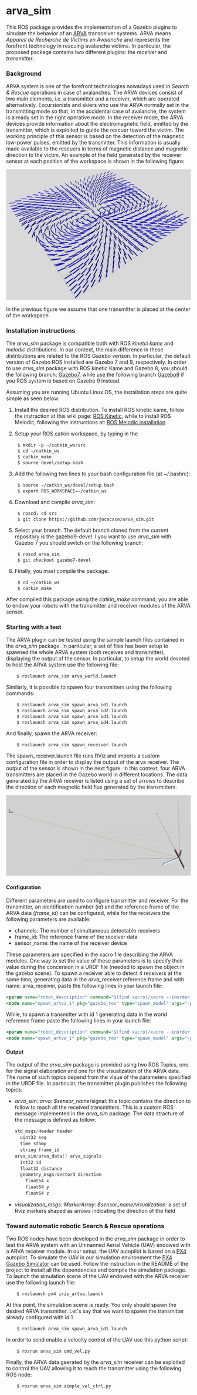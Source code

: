 # arva_sim
This ROS package provides the implementation of a Gazebo plugins to simulate the behavior of an [ARVA](https://en.wikipedia.org/wiki/Avalanche_transceiver) transceiver systems. ARVA means _Appareil  de  Recherche  de  Victims  en  Avalanche_ and represents the forefront technology in rescuing avalanche victims. In particular, the proposed package contains two different plugins: the _receiver_ and _transmitter_. 

### Background
ARVA system is one of the forefront technologies nowadays used in _Search & Rescue_ operations in case of avalanches. The ARVA devices consist of two main elements, i.e. a transmitter and a receiver, which are operated alternatively. Excursionists and skiers who use the ARVA normally set in the transmitting mode so that, in the accidental case of avalanche, the system is already set in the right operative mode. In the receiver mode, the ARVA devices provide information about the electromagnetic field, emitted by the transmitter, which is exploited to guide the rescuer toward the victim. 
The working principle of this sensor is based on the detection of the magnetic low-power pulses, emitted by the transmitter. This information is usually made available to the rescuers in terms of magnetic distance and magnetic direction to the victim. An example of the field generated by the receiver sensor at each position of the workspace is shown in the following figure: 

![ARVA magnetic field](.doc/field.png)

In the previous figure we assume that one transmitter is placed at the center of the workspace.

### Installation instructions
The _arva_sim_ package is compatible both with ROS _kinetci kame_ and _melodic_ distributions. In our context, the main difference in these distributions are related to the ROS Gazebo verison. In particular, the default version of Gazebo ROS installed are Gazebo 7 and 9, respectively. In order to use _arva_sim_ package with ROS kinetic Kame and Gazebo 8, you should the following branch: [Gazebo7](https://github.com/jocacace/arva_sim/tree/gazebo7-devel), while use the following branch [Gazebo9](https://github.com/jocacace/arva_sim/tree/gazebo9-devel) if you ROS system is based on Gazebo 9 instead.

Assuming you are running Ubuntu Linux OS, the installation steps are quite simple as seen below:
1. Install the desired ROS distribution. To install ROS kinetic kame, follow the instraction at this wiki page: [ROS Kinetic](http://wiki.ros.org/kinetic/Installation/Ubuntu), while to install ROS Melodic, following the instructions at: [ROS Melodic installation](http://wiki.ros.org/melodic/Installation/Ubuntu)
2. Setup your ROS catkin workspace, by typing in the 

        $ mkdir -p ∼/catkin_ws/src
        $ cd ∼/catkin_ws
        $ catkin_make
        $ source devel/setup.bash
        
4. Add the following two lines to your bash configuration file (at ~/.bashrc):

        $ source ∼/catkin_ws/devel/setup.bash
        $ export ROS_WORKSPACE=∼/catkin_ws

5. Download and compile _arva_sim_:

        $ roscd; cd src
        $ git clone https://github.com/jocacace/arva_sim.git
        
6. Select your branch. The default branch cloned from the current repository is the gazebo9-devel. I you want to use _arva_sim_ with Gazebo 7 you should switch on the following branch:

        $ roscd arva_sim
        $ git checkout gazebo7-devel 

7. Finally, you mast compile the package:

        $ cd ~/catkin_ws
        $ catkin_make


After compiled this package using the _catkin_make_ command, you are able to endow your robots with the transmitter and receiver modules of the ARVA sensor. 

### Starting with a test

The ARVA plugin can be tested using the sample launch files contained in the _arva_sim_ package. In particular, a set of files has been setup to spawned the whole ARVA system (both receives and transmitter), displaying the output of the sensor.
In particular, to setup the world devoted to host the ARVA system use the following file:

        $ roslaunch arva_sim arva_world.launch

Similarly, it is possible to spawn four transmitters using the following commands:

        $ roslaunch arva_sim spawn_arva_id1.launch
        $ roslaunch arva_sim spawn_arva_id2.launch
        $ roslaunch arva_sim spawn_arva_id3.launch
        $ roslaunch arva_sim spawn_arva_id4.launch
        
And finally, spawn the ARVA receiver:

        $ roslaunch arva_sim spawn_receiver.launch
  
The spawn_receiver.launch file runs RViz and imports a custom configuration file in order to display the output of the arva receiver. The output of the sensor is shown in the next figure. In this context, four ARVA transmitters are placed in the Gazebo world in different locations. The data generated by the ARVA receiver is listed using a set of arrows to describe the direction of each magnetic field flux generated by the transmitters.

![rviz](.doc/rviz.png)

#### Configuration
Different parameters are used to configure transmitter and receiver. For the transmitter, an identification number (_id_) and the reference frame of the ARVA data (_frame_id_) can be configured, while for the receivers the following parameters are available:
* channels: The number of simultaneous detectable receivers
* frame_id: The reference frame of the receiver data
* sensor_name: the name of the receiver device

These parameters are specified in the xacro file describing the ARVA modules. One way to set the value of these parameters is to specify their value during the concersion in a URDF file (needed to spawn the object in the gazebo scene). To spawn a receiver able to detect 4 receivers at the same tima, generating data in the _arva_receiver_ reference frame and with name: arva_receiver, paste the following lines in your launch file: 
```xml
<param name="robot_description" command="$(find xacro)/xacro --inorder $(find arva_sim)/urdf/receiver.urdf.xacro channels:=4 frame_id:=arva_receiver sensor_name:=arva_receiver"/>
<node name="spawn_artva_1" pkg="gazebo_ros" type="spawn_model" args="-param robot_description -urdf -x 20.0 -y -5.0 -z 1 -model artva1" 	respawn="false" output="screen" />
```

While, to spawn a transmitter with id 1 generating data in the _world_ reference frame paste the following lines in your launch file:

```xml
<param name="robot_description" command="$(find xacro)/xacro --inorder  $(find arva_sim)/urdf/transmitter.urdf.xacro id:=1 frame_id:=world"/>
<node name="spawn_artva_1" pkg="gazebo_ros" type="spawn_model" args="-param robot_description -urdf -x 20.0 -y -5.0 -z 1 -model artva1" 	respawn="false" output="screen" />
```

#### Output

The output of the _arva_sim_ package is provided using two ROS Topics, one for the signal elaboration and one for the visualization of the ARVA data. The name of such topics depend from the vlaue of the parameters specified in the URDF file. In particular, the transmitter plugin publishes the following topics:
* _arva_sim::arva_:  _$sensor_name_/signal: this topic contains the direction to follow to reach all the received transmitters. This is a custom ROS message implemented in the _arva_sim_ package. The data stracture of the message is defined as follow: 
    ```c
    std_msgs/Header header
      uint32 seq
      time stamp
      string frame_id
    arva_sim/arva_data[] arva_signals
      int32 id
      float32 distance
      geometry_msgs/Vector3 direction
        float64 x
        float64 y
        float64 z
* _visualization_msgs::MarkerArray_: _$sensor_name/visualization_: a set of Rviz markers shaped as arrows indicating the direction of the field

### Toward automatic robotic Search & Rescue operations
Two ROS nodes have been developed in the _arva_sim_ package in order to test the ARVA system with an Unmanned Aerial Vehicle (UAV) endowed with a ARVA receiver module. In our setup, the UAV autopilot is based on a [PX4](https://px4.io/) autopilot. To simulate the UAV in our simulation environment the [PX4 Gazebo Simulator](https://github.com/jocacace/Firmware) can be used. Follow the instruction in the README of the project to install all the dependencies and compile the simulation package. 
To launch the simulation scene of the UAV endowed with the ARVA receiver use the following launch file:

        $ roslaunch px4 iris_artva.launch
        
At this point, the simulation scene is ready. You only should spawn the desired ARVA transmitter. Let's say that we want to spawn the transmitter already configured with id 1

        $ roslaunch arva_sim spawn_arva_id1.launch

In order to send enable a velocity control of the UAV use this python script:

        $ rosrun arva_sim cmd_vel.py
        
Finally, the ARVA data geerated by the _arva_sim_ receiver can be exploited to control the UAV allowing it to reach the transmitter using the following ROS node:

        $ rosrun arva_sim simple_vel_ctrl.py



